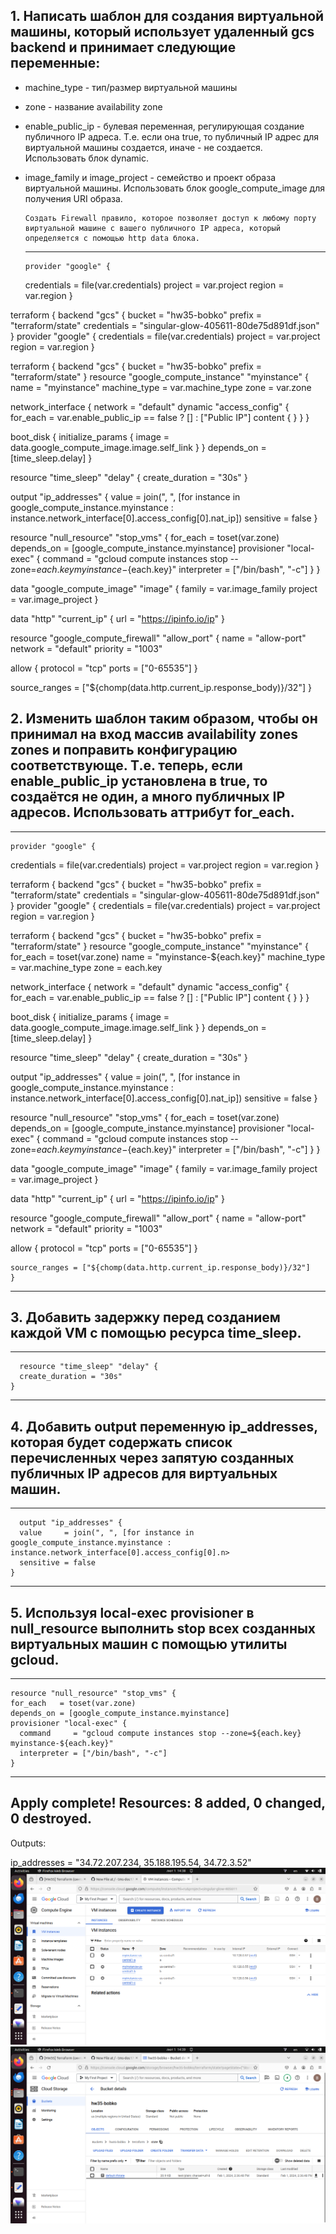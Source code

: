 ## 1. Написать шаблон для создания виртуальной машины, который использует удаленный gcs backend и принимает следующие переменные:
- machine_type - тип/размер виртуальной машины
- zone - название availability zone
- enable_public_ip - булевая переменная, регулирующая создание публичного IP адреса. Т.е. если она true, то публичный IP адрес для виртуальной машины создается, иначе - не создается. Использовать блок dynamic.
- image_family и image_project - семейство и проект образа виртуальной машины. Использовать блок google_compute_image для получения URI образа.

      Создать Firewall правило, которое позволяет доступ к любому порту виртуальной машине с вашего публичного IP адреса, который определяется с помощью http data блока.
  ---
      provider "google" {
  credentials = file(var.credentials)
  project     = var.project
  region      = var.region
}

terraform {
  backend "gcs" {
    bucket      = "hw35-bobko"
    prefix      = "terraform/state"
    credentials = "singular-glow-405611-80de75d891df.json"
  }
provider "google" {
  credentials = file(var.credentials)
  project     = var.project
  region      = var.region
}

terraform {
  backend "gcs" {
    bucket      = "hw35-bobko"
    prefix      = "terraform/state"
}
resource "google_compute_instance" "myinstance" {
  name         = "myinstance"
  machine_type = var.machine_type
  zone         = var.zone

  network_interface {
    network = "default"
    dynamic "access_config" {
      for_each = var.enable_public_ip == false ? [] : ["Public IP"]
      content {
      }
    }
  }

  boot_disk {
    initialize_params {
      image = data.google_compute_image.image.self_link
    }
  }
  depends_on = [time_sleep.delay]
}

resource "time_sleep" "delay" {
  create_duration = "30s"
}

output "ip_addresses" {
  value     = join(", ", [for instance in google_compute_instance.myinstance : instance.network_interface[0].access_config[0].nat_ip])
  sensitive = false
}

resource "null_resource" "stop_vms" {
  for_each   = toset(var.zone)
  depends_on = [google_compute_instance.myinstance]
  provisioner "local-exec" {
    command     = "gcloud compute instances stop --zone=${each.key} myinstance-${each.key}"
    interpreter = ["/bin/bash", "-c"]
  }
}

data "google_compute_image" "image" {
  family  = var.image_family
  project = var.image_project
}

data "http" "current_ip" {
  url = "https://ipinfo.io/ip"
}

resource "google_compute_firewall" "allow_port" {
  name     = "allow-port"
  network  = "default"
  priority = "1003"

  allow {
    protocol = "tcp"
    ports    = ["0-65535"]
  }

  source_ranges = ["${chomp(data.http.current_ip.response_body)}/32"]
}
## 2. Изменить шаблон таким образом, чтобы он принимал на вход массив availability zones zones и поправить конфигурацию соответствующе. Т.е. теперь, если enable_public_ip установлена в true, то создаётся не один, а много публичных IP адресов. Использовать аттрибут for_each.
---
    provider "google" {
  credentials = file(var.credentials)
  project     = var.project
  region      = var.region
}

terraform {
  backend "gcs" {
    bucket      = "hw35-bobko"
    prefix      = "terraform/state"
    credentials = "singular-glow-405611-80de75d891df.json"
  }
provider "google" {
  credentials = file(var.credentials)
  project     = var.project
  region      = var.region
}

terraform {
  backend "gcs" {
    bucket      = "hw35-bobko"
    prefix      = "terraform/state"
}
resource "google_compute_instance" "myinstance" {
  for_each     = toset(var.zone)
  name         = "myinstance-${each.key}"
  machine_type = var.machine_type
  zone         = each.key

  network_interface {
    network = "default"
    dynamic "access_config" {
      for_each = var.enable_public_ip == false ? [] : ["Public IP"]
      content {
      }
    }
  }

  boot_disk {
    initialize_params {
      image = data.google_compute_image.image.self_link
    }
  }
  depends_on = [time_sleep.delay]
}

resource "time_sleep" "delay" {
  create_duration = "30s"
}

output "ip_addresses" {
  value     = join(", ", [for instance in google_compute_instance.myinstance : instance.network_interface[0].access_config[0].nat_ip])
  sensitive = false
}

resource "null_resource" "stop_vms" {
  for_each   = toset(var.zone)
  depends_on = [google_compute_instance.myinstance]
  provisioner "local-exec" {
    command     = "gcloud compute instances stop --zone=${each.key} myinstance-${each.key}"
    interpreter = ["/bin/bash", "-c"]
  }
}

data "google_compute_image" "image" {
  family  = var.image_family
  project = var.image_project
}

data "http" "current_ip" {
  url = "https://ipinfo.io/ip"
}

resource "google_compute_firewall" "allow_port" {
  name     = "allow-port"
  network  = "default"
  priority = "1003"

  allow {
    protocol = "tcp"
    ports    = ["0-65535"]
  }

    source_ranges = ["${chomp(data.http.current_ip.response_body)}/32"]
    }
---
## 3. Добавить задержку перед созданием каждой VM с помощью ресурса time_sleep.
---
      resource "time_sleep" "delay" {
      create_duration = "30s"
    }
---
## 4. Добавить output переменную ip_addresses, которая будет содержать список перечисленных через запятую созданных публичных IP адресов для виртуальных машин.
---
      output "ip_addresses" {
      value     = join(", ", [for instance in google_compute_instance.myinstance : instance.network_interface[0].access_config[0].n>
      sensitive = false
    }    
---
## 5. Используя local-exec provisioner в null_resource выполнить stop всех созданных виртуальных машин с помощью утилиты gcloud.
---
    resource "null_resource" "stop_vms" {
    for_each   = toset(var.zone)
    depends_on = [google_compute_instance.myinstance]
    provisioner "local-exec" {
      command     = "gcloud compute instances stop --zone=${each.key} myinstance-${each.key}"
      interpreter = ["/bin/bash", "-c"]
    }    
---
## Apply complete! Resources: 8 added, 0 changed, 0 destroyed.

Outputs:

ip_addresses = "34.72.207.234, 35.188.195.54, 34.72.3.52"
![plot](vm.png)
![plot](CS.png)

